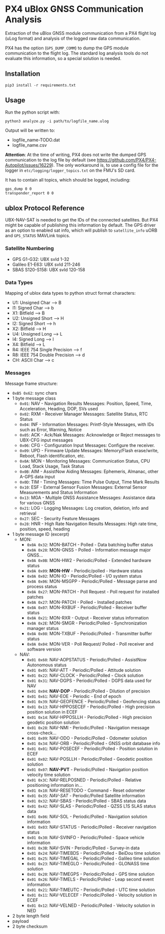 # PX4 uBlox GNSS Communication Analysis
Extraction of the uBlox GNSS module communication from a PX4 flight log (uLog format) and analysis of the logged raw data communication.

PX4 has the option (`GPS_DUMP_COMM`) to dump the GPS module communication to the flight log.
The standard log analysis tools do not evaluate this information, so a special solution is needed.


## Installation
```shell
pip3 install -r requirements.txt
```


## Usage
Run the python script with:
```shell
python3 analyze.py -i path/to/logfile_name.ulog
```

Output will be written to:

- logfile_name-TODO.dat
- logfile_name.csv


**Attention**: At the time of writing, PX4 does not write the dumped GPS communication to the log file by default (see https://github.com/PX4/PX4-Autopilot/issues/16229).
The only workaround is, to use a config file for the logger in `etc/logging/logger_topics.txt` on the FMU's SD card.

It has to contain all topics, which should be logged, including:
```
gps_dump 0 0
transponder_report 0 0
```


## ublox Protocol Reference
UBX-NAV-SAT is needed to get the IDs of the connected satellites.
But PX4 might be capable of publishing this information by default.
The GPS driver as an option to enabled sat info, which will publish to `satellite_info` uORB and `GPS_STATUS` MAVLink topics.

### Satellite Numbering

- GPS G1-G32: UBX svId 1-32
- Galileo E1-E63: UBX svId 211-246
- SBAS S120-S158: UBX svId 120-158

### Data Types
Mapping of ublox data types to python struct format characters:

- U1: Unsigned Char     --> B
- I1: Signed Char       --> b
- X1: Bitfield          --> B
- U2: Unsigned Short    --> H
- I2: Signed Short      --> h
- X2: Bitfield          --> H
- U4: Unsigned Long     --> L
- I4: Signed Long       --> l
- X4: Bitfield          --> L
- R4: IEEE 754 Single Precision --> f
- R8: IEEE 754 Double Precision --> d
- CH: ASCII Char        --> c

### Messages
Message frame structure:

- `0xB5 0x62`: sync chars
- 1 byte message class
    * `0x01`: NAV - Navigation Results Messages: Position, Speed, Time, Acceleration, Heading, DOP, SVs used
    * `0x02`: RXM - Receiver Manager Messages: Satellite Status, RTC Status
    * `0x04`: INF - Information Messages: Printf-Style Messages, with IDs such as Error, Warning, Notice
    * `0x05`: ACK - Ack/Nak Messages: Acknowledge or Reject messages to UBX-CFG input messages
    * `0x06`: CFG - Configuration Input Messages: Configure the receiver.
    * `0x09`: UPD - Firmware Update Messages: Memory/Flash erase/write, Reboot, Flash identification, etc.
    * `0x0A`: MON - Monitoring Messages: Communication Status, CPU Load, Stack Usage, Task Status
    * `0x0B`: AIM - AssistNow Aiding Messages: Ephemeris, Almanac, other A-GPS data input
    * `0x0D`: TIM - Timing Messages: Time Pulse Output, Time Mark Results
    * `0x10`: ESF - External Sensor Fusion Messages: External Sensor Measurements and Status Information
    * `0x13`: MGA - Multiple GNSS Assistance Messages: Assistance data for various GNSS
    * `0x21`: LOG - Logging Messages: Log creation, deletion, info and retrieval
    * `0x27`: SEC - Security Feature Messages
    * `0x28`: HNR - High Rate Navigation Results Messages: High rate time, position, speed, heading
- 1 byte message ID (excerpt)
    * MON:
        + `0x0A 0x32`: MON-BATCH - Polled - Data batching buffer status
        + `0x0A 0x28`: MON-GNSS - Polled - Information message major GNSS...
        + `0x0A 0x0B`: MON-HW2 - Periodic/Polled - Extended hardware status
        + `0x0A 0x09`: **MON-HW** - Periodic/polled - Hardware status
        + `0x0A 0x02`: MON-IO - Periodic/Polled - I/O system status
        + `0x0A 0x06`: MON-MSGPP - Periodic/Polled - Message parse and process status
        + `0x0A 0x27`: MON-PATCH - Poll Request - Poll request for installed patches
        + `0x0A 0x27`: MON-PATCH - Polled - Installed patches
        + `0x0A 0x07`: MON-RXBUF - Periodic/Polled - Receiver buffer status
        + `0x0A 0x21`: MON-RXR - Output - Receiver status information
        + `0x0A 0x2E`: MON-SMGR - Periodic/Polled - Synchronization manager status
        + `0x0A 0x08`: MON-TXBUF - Periodic/Polled - Transmitter buffer status
        + `0x0A 0x04`: MON-VER - Poll Request/ Polled - Poll receiver and software version
    * NAV:
        + `0x01 0x60`: NAV-AOPSTATUS - Periodic/Polled - AssistNow Autonomous status
        + `0x01 0x05`: NAV-ATT - Periodic/Polled - Attitude solution
        + `0x01 0x22`: NAV-CLOCK - Periodic/Polled - Clock solution
        + `0x01 0x31`: NAV-DGPS - Periodic/Polled - DGPS data used for NAV
        + `0x01 0x04`: **NAV-DOP** - Periodic/Polled - Dilution of precision
        + `0x01 0x61`: NAV-EOE - Periodic - End of epoch
        + `0x01 0x39`: NAV-GEOFENCE - Periodic/Polled - Geofencing status
        + `0x01 0x13`: NAV-HPPOSECEF - Periodic/Polled - High precision position solution in ECEF
        + `0x01 0x14`: NAV-HPPOSLLH - Periodic/Polled - High precision geodetic position solution
        + `0x01 0x28`: NAV-NMI - Periodic/Polled - Navigation message cross-check...
        + `0x01 0x09`: NAV-ODO - Periodic/Polled - Odometer solution
        + `0x01 0x34`: NAV-ORB - Periodic/Polled - GNSS orbit database info
        + `0x01 0x01`: NAV-POSECEF - Periodic/Polled - Position solution in ECEF
        + `0x01 0x02`: NAV-POSLLH - Periodic/Polled - Geodetic position solution
        + `0x01 0x07`: **NAV-PVT** - Periodic/Polled - Navigation position velocity time solution
        + `0x01 0x3C`: NAV-RELPOSNED - Periodic/Polled - Relative positioning information in...
        + `0x01 0x10`: NAV-RESETODO - Command - Reset odometer
        + `0x01 0x35`: _NAV-SAT_ - Periodic/Polled Satellite information
        + `0x01 0x32`: NAV-SBAS - Periodic/Polled - SBAS status data
        + `0x01 0x42`: NAV-SLAS - Periodic/Polled - QZSS L1S SLAS status data
        + `0x01 0x06`: NAV-SOL - Periodic/Polled - Navigation solution information
        + `0x01 0x03`: NAV-STATUS - Periodic/Polled - Receiver navigation status
        + `0x01 0x30`: NAV-SVINFO - Periodic/Polled - Space vehicle information
        + `0x01 0x3B`: NAV-SVIN - Periodic/Polled - Survey-in data
        + `0x01 0x24`: NAV-TIMEBDS - Periodic/Polled - BeiDou time solution
        + `0x01 0x25`: NAV-TIMEGAL - Periodic/Polled - Galileo time solution
        + `0x01 0x23`: NAV-TIMEGLO - Periodic/Polled - GLONASS time solution
        + `0x01 0x20`: NAV-TIMEGPS - Periodic/Polled - GPS time solution
        + `0x01 0x26`: NAV-TIMELS - Periodic/Polled - Leap second event information
        + `0x01 0x21`: NAV-TIMEUTC - Periodic/Polled - UTC time solution
        + `0x01 0x11`: NAV-VELECEF - Periodic/Polled - Velocity solution in ECEF
        + `0x01 0x12`: NAV-VELNED - Periodic/Polled - Velocity solution in NED
- 2 byte length field
- payload
- 2 byte checksum




